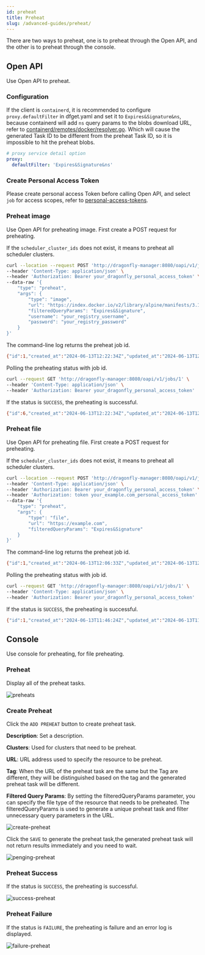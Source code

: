 ```yaml
---
id: preheat
title: Preheat
slug: /advanced-guides/preheat/
---
```


There are two ways to preheat, one is to preheat through the Open API, and the other is to preheat through the console.

## Open API

Use Open API to preheat.

### Configuration

If the client is `containerd`, it is recommended to configure `proxy.defaultFilter` in dfget.yaml and set it to `Expires&Signature&ns`,
because containerd will add `ns` query params to the blobs download URL,
refer to [containerd/remotes/docker/resolver.go](https://github.com/containerd/containerd/blob/main/remotes/docker/resolver.go#L493).
Which will cause the generated Task ID to be different from the preheat Task ID, so it is impossible to hit the preheat blobs.

```yaml
# proxy service detail option
proxy:
  defaultFilter: 'Expires&Signature&ns'
```

### Create Personal Access Token

Please create personal access Token before calling Open API, and select `job` for access scopes,
refer to [personal-access-tokens](./personal-access-tokens.md).

### Preheat image

Use Open API for preheating image. First create a POST request for preheating.

If the `scheduler_cluster_ids` does not exist,
it means to preheat all scheduler clusters.

```bash
curl --location --request POST 'http://dragonfly-manager:8080/oapi/v1/jobs' \
--header 'Content-Type: application/json' \
--header 'Authorization: Bearer your_dragonfly_personal_access_token' \
--data-raw '{
    "type": "preheat",
    "args": {
        "type": "image",
        "url": "https://index.docker.io/v2/library/alpine/manifests/3.19",
        "filteredQueryParams": "Expires&Signature",
        "username": "your_registry_username",
        "password": "your_registry_password"
    }
}'
```

The command-line log returns the preheat job id.

```bash
{"id":1,"created_at":"2024-06-13T12:22:34Z","updated_at":"2024-06-13T12:22:34Z","is_del":0,"task_id":"group_99ae9da4-614f-4f39-af8a-c68289bbd14d","bio":"","type":"preheat","state":"PENDING","args":{"filteredQueryParams":"Expires\u0026Signature","headers":null,"password":"your_registry_password","pieceLength":4194304,"platform":"","tag":"","type":"image","url":"https://index.docker.io/v2/library/alpine/manifests/3.19","username":"your_registry_username"},"result":null,"user_id":0,"user":{"id":0,"created_at":"0001-01-01T00:00:00Z","updated_at":"0001-01-01T00:00:00Z","is_del":0,"email":"","name":"","avatar":"","phone":"","state":"","location":"","bio":"","configs":null},"seed_peer_clusters":null,"scheduler_clusters":[{"id":1,"created_at":"2024-06-13T10:53:33Z","updated_at":"2024-06-13T10:53:33Z","is_del":0,"name":"cluster-1","bio":"","config":{"candidate_parent_limit":4,"filter_parent_limit":15},"client_config":{"load_limit":200},"scopes":{},"is_default":true,"seed_peer_clusters":null,"schedulers":null,"peers":null,"jobs":null}]}
```

Polling the preheating status with job id.

```bash
curl --request GET 'http://dragonfly-manager:8080/oapi/v1/jobs/1' \
--header 'Content-Type: application/json' \
--header 'Authorization: Bearer your_dragonfly_personal_access_token'
```

If the status is `SUCCESS`, the preheating is successful.

```bash
{"id":6,"created_at":"2024-06-13T12:22:34Z","updated_at":"2024-06-13T12:22:39Z","is_del":0,"task_id":"group_99ae9da4-614f-4f39-af8a-c68289bbd14d","bio":"","type":"preheat","state":"SUCCESS","args":{"filteredQueryParams":"Expires\u0026Signature","headers":null,"password":"your_registry_password","pieceLength":4194304,"platform":"","tag":"","type":"image","url":"https://index.docker.io/v2/library/alpine/manifests/3.19","username":"your_registry_username"},"result":{"CreatedAt":"2024-06-13T12:22:34.851158047Z","GroupUUID":"group_99ae9da4-614f-4f39-af8a-c68289bbd14d","JobStates":[{"CreatedAt":"2024-06-13T12:22:34.851158047Z","Error":"","Results":[],"State":"SUCCESS","TTL":0,"TaskName":"preheat","TaskUUID":"task_e72976b0-a4f7-4e55-bd1c-5a67981cf70d"},{"CreatedAt":"2024-06-13T12:22:34.851410964Z","Error":"","Results":[],"State":"SUCCESS","TTL":0,"TaskName":"preheat","TaskUUID":"task_cd8e77b8-09b9-4c7b-906a-b3662b17ac0e"}],"State":"SUCCESS"},"user_id":0,"user":{"id":0,"created_at":"0001-01-01T00:00:00Z","updated_at":"0001-01-01T00:00:00Z","is_del":0,"email":"","name":"","avatar":"","phone":"","state":"","location":"","bio":"","configs":null},"seed_peer_clusters":[],"scheduler_clusters":[{"id":1,"created_at":"2024-06-13T10:53:33Z","updated_at":"2024-06-13T10:53:33Z","is_del":0,"name":"cluster-1","bio":"","config":{"candidate_parent_limit":4,"filter_parent_limit":15},"client_config":{"load_limit":200},"scopes":{},"is_default":true,"seed_peer_clusters":null,"schedulers":null,"peers":null,"jobs":null}]}
```

### Preheat file

Use Open API for preheating file. First create a POST request for preheating.

If the `scheduler_cluster_ids` does not exist,
it means to preheat all scheduler clusters.

```bash
curl --location --request POST 'http://dragonfly-manager:8080/oapi/v1/jobs' \
--header 'Content-Type: application/json' \
--header 'Authorization: Bearer your_dragonfly_personal_access_token' \
--header 'Authorization: token your_example.com_personal_access_token' \
--data-raw '{
    "type": "preheat",
    "args": {
        "type": "file",
        "url": "https://example.com",
        "filteredQueryParams": "Expires&Signature"
    }
}'
```

The command-line log returns the preheat job id.

```bash
{"id":1,"created_at":"2024-06-13T12:06:33Z","updated_at":"2024-06-13T12:06:33Z","is_del":0,"task_id":"group_03507603-1e3f-4f13-92a5-1644f18afdcc","bio":"","type":"preheat","state":"PENDING","args":{"filteredQueryParams":"Expires\u0026Signature","headers":null,"password":"","pieceLength":4194304,"platform":"","tag":"","type":"file","url":"https://example.com","username":""},"result":null,"user_id":0,"user":{"id":0,"created_at":"0001-01-01T00:00:00Z","updated_at":"0001-01-01T00:00:00Z","is_del":0,"email":"","name":"","avatar":"","phone":"","state":"","location":"","bio":"","configs":null},"seed_peer_clusters":null,"scheduler_clusters":[{"id":1,"created_at":"2024-06-13T10:53:33Z","updated_at":"2024-06-13T10:53:33Z","is_del":0,"name":"cluster-1","bio":"","config":{"candidate_parent_limit":4,"filter_parent_limit":15},"client_config":{"load_limit":200},"scopes":{},"is_default":true,"seed_peer_clusters":null,"schedulers":null,"peers":null,"jobs":null}]}
```

Polling the preheating status with job id.

```bash
curl --request GET 'http://dragonfly-manager:8080/oapi/v1/jobs/1' \
--header 'Content-Type: application/json' \
--header 'Authorization: Bearer your_dragonfly_personal_access_token'
```

If the status is `SUCCESS`, the preheating is successful.

```bash
{"id":1,"created_at":"2024-06-13T11:46:24Z","updated_at":"2024-06-13T11:46:29Z","is_del":0,"task_id":"group_dec2f298-1733-4c0d-a57d-61ce9b54784a","bio":"","type":"preheat","state":"SUCCESS","args":{"filteredQueryParams":"Expires\u0026Signature","headers":null,"password":"","pieceLength":4194304,"platform":"","tag":"","type":"file","url":"https://example.com","username":""},"result":{"CreatedAt":"2024-06-13T11:46:24.522180334Z","GroupUUID":"group_dec2f298-1733-4c0d-a57d-61ce9b54784a","JobStates":[{"CreatedAt":"2024-06-13T11:46:24.522180334Z","Error":"","Results":[],"State":"SUCCESS","TTL":0,"TaskName":"preheat","TaskUUID":"task_59dedb3f-40d6-4796-81d8-c1be7d41fdc7"}],"State":"SUCCESS"},"user_id":0,"user":{"id":0,"created_at":"0001-01-01T00:00:00Z","updated_at":"0001-01-01T00:00:00Z","is_del":0,"email":"","name":"","avatar":"","phone":"","state":"","location":"","bio":"","configs":null},"seed_peer_clusters":[],"scheduler_clusters":[{"id":1,"created_at":"2024-06-13T10:53:33Z","updated_at":"2024-06-13T10:53:33Z","is_del":0,"name":"cluster-1","bio":"","config":{"candidate_parent_limit":4,"filter_parent_limit":15},"client_config":{"load_limit":200},"scopes":{},"is_default":true,"seed_peer_clusters":null,"schedulers":null,"peers":null,"jobs":null}]}
```

## Console

Use console for preheating, for file preheating.

### Preheat

Display all of the preheat tasks.

![preheats](../resource/advanced-guides/preheat/preheats.png)

### Create Preheat

Click the `ADD PREHEAT` button to create preheat task.

**Description**: Set a description.

**Clusters**: Used for clusters that need to be preheat.

**URL**: URL address used to specify the resource to be preheat.

**Tag**: When the URL of the preheat task are the same but the Tag are different, they will be distinguished based on the
tag and the generated preheat task will be different.

**Filtered Query Params**: By setting the filteredQueryParams parameter, you can specify
the file type of the resource that needs to be preheated.
The filteredQueryParams is used to generate a unique preheat task and filter unnecessary query parameters in the URL.

![create-preheat](../resource/advanced-guides/preheat/create-preheat.png)

Click the `SAVE` to generate the preheat task,the generated preheat task will not return results immediately and
you need to wait.

![penging-preheat](../resource/advanced-guides/preheat/pending-preheat.png)

### Preheat Success

If the status is `SUCCESS`, the preheating is successful.

![success-preheat](../resource/advanced-guides/preheat/success-preheat.png)

### Preheat Failure

If the status is `FAILURE`, the preheating is failure and an error log is displayed.

![failure-preheat](../resource/advanced-guides/preheat/failure-preheat.png)
